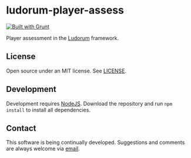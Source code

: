 # ludorum-player-assess

[![Built with Grunt](https://cdn.gruntjs.com/builtwith.png)](http://gruntjs.com/)

Player assessment in the [Ludorum](https://github.com/LeonardoVal/ludorum.js) framework.

## License

Open source under an MIT license. See [LICENSE](LICENSE).

## Development

Development requires [NodeJS](http://nodejs.org/). Download the repository and run `npm install` to install all dependencies.

## Contact

This software is being continually developed. Suggestions and comments are always welcome via [email](mailto:leonardo.val@creatartis.com).
